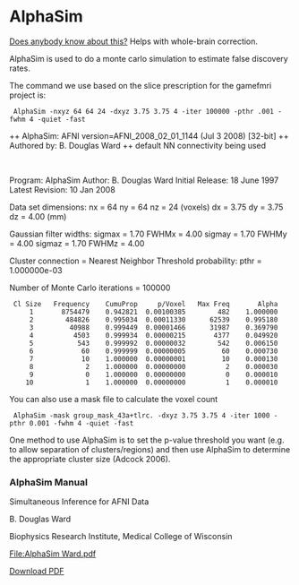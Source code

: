 # AlphaSim

[Does anybody know about this?]() Helps with whole-brain correction.

AlphaSim is used to do a monte carlo simulation to estimate false discovery rates.

The command we use based on the slice prescription for the gamefmri project is:
```
 AlphaSim -nxyz 64 64 24 -dxyz 3.75 3.75 4 -iter 100000 -pthr .001 -fwhm 4 -quiet -fast
```
++ AlphaSim: AFNI version=AFNI_2008_02_01_1144 (Jul 3 2008) [32-bit] ++ Authored by: B. Douglas Ward ++ default NN connectivity being used
 
<br>

Program: AlphaSim Author: B. Douglas Ward Initial Release: 18 June 1997 Latest Revision: 10 Jan 2008

Data set dimensions: nx = 64 ny = 64 nz = 24 (voxels) dx = 3.75 dy = 3.75 dz = 4.00 (mm)

Gaussian filter widths: sigmax = 1.70 FWHMx = 4.00 sigmay = 1.70 FWHMy = 4.00 sigmaz = 1.70 FWHMz = 4.00

Cluster connection = Nearest Neighbor Threshold probability: pthr = 1.000000e-03

Number of Monte Carlo iterations = 100000
```
 Cl Size   Frequency    CumuProp     p/Voxel   Max Freq       Alpha
     1       8754479    0.942821  0.00100385        482    1.000000
     2        484826    0.995034  0.00011330      62539    0.995180
     3         40988    0.999449  0.00001466      31987    0.369790
     4          4503    0.999934  0.00000215       4377    0.049920
     5           543    0.999992  0.00000032        542    0.006150
     6            60    0.999999  0.00000005         60    0.000730
     7            10    1.000000  0.00000001         10    0.000130
     8             2    1.000000  0.00000000          2    0.000030
     9             0    1.000000  0.00000000          0    0.000010
    10             1    1.000000  0.00000000          1    0.000010
```
You can also use a mask file to calculate the voxel count
```
 AlphaSim -mask group_mask_43a+tlrc. -dxyz 3.75 3.75 4 -iter 1000 -pthr 0.001 -fwhm 4 -quiet -fast
```
One method to use AlphaSim is to set the p-value threshold you want (e.g. to allow separation of clusters/regions) and then use AlphaSim to determine the appropriate cluster size (Adcock 2006).

### AlphaSim Manual
Simultaneous Inference for AFNI Data

B. Douglas Ward

Biophysics Research Institute, Medical College of Wisconsin

[File:AlphaSim Ward.pdf](https://web.stanford.edu/group/spanlab/cgi-bin/wiki/index.php?title=File:AlphaSim_Ward.pdf)

[Download PDF](https://web.stanford.edu/group/spanlab/cgi-bin/wiki/images/AlphaSim_Ward.pdf)
